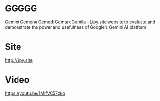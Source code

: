 # GGGGG
Gemini Gemenu Gemedi Gemtax Gemlla - Lipy.site website to evaluate and demonstrate the power and usefulness of Google's Gemini AI platform

# Site
http://lipy.site

# Video
https://youtu.be/1MIfVC57zko
